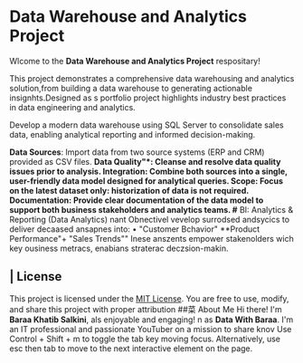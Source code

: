 # Data Warehouse and Analytics Project

Wlcome to the **Data Warehouse and Analytics Project** respositary!

This project demonstrates a comprehensive data warehousing and analytics solution,from building a data warehouse to generating actionable insignhts.Designed as s portfolio project highlights industry best practices in data engineering and analytics.

Develop a modern data warehouse using SQL Server to consolidate sales data, enabling analytical reporting and informed decision-making.

**Data Sources**: Import data from two source systems (ERP and CRM) provided as CSV files.
**Data Quality"*: Cleanse and resolve data quality issues prior to analysis.
**Integration**: Combine both sources into a single, user-friendly data model designed for analytical queries.
**Scope**: Focus on the latest dataset only: historization of data is not required.
**Documentation**: Provide clear documentation of the data model to support both business stakeholders and analytics teams.
#** BI: Analytics & Reporting (Data Analytics)
nant Obnectivel
vevelop surrodsed andsycics to deliver decaased ansapnes into:
• "Customer Bchavior"
**Product Performance"+
"Sales Trends""
Inese anszents empower stakenolders wich key ousiness metracs, enabians straterac deczsion-makin.
## | License
This project is licensed under the [MIT License](LICENSE). You are free to use, modify, and share this project with proper attribution
##菜 About Me
Hi there! I'm **Baraa Khatib Salkini**, als
enjoyable and engaging!
n as **Data With Baraa**. I'm an IT professional and passionate YouTuber on a mission to share knov
Use Control + Shift + m to toggle the tab key moving focus. Alternatively, use esc then tab to move to the next interactive element on the page.
